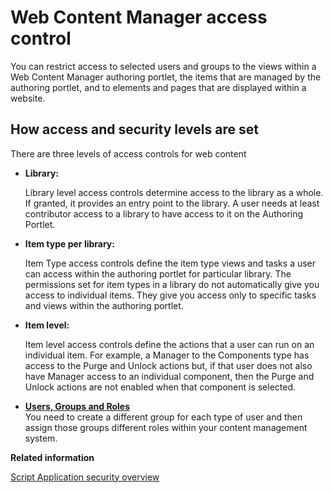 # Web Content Manager access control

You can restrict access to selected users and groups to the views within a Web Content Manager authoring portlet, the items that are managed by the authoring portlet, and to elements and pages that are displayed within a website.

## How access and security levels are set

There are three levels of access controls for web content

-   **Library:**

    Library level access controls determine access to the library as a whole. If granted, it provides an entry point to the library. A user needs at least contributor access to a library to have access to it on the Authoring Portlet.


-   **Item type per library:**

    Item Type access controls define the item type views and tasks a user can access within the authoring portlet for particular library. The permissions set for item types in a library do not automatically give you access to individual items. They give you access only to specific tasks and views within the authoring portlet.


-   **Item level:**

    Item level access controls define the actions that a user can run on an individual item. For example, a Manager to the Components type has access to the Purge and Unlock actions but, if that user does not also have Manager access to an individual component, then the Purge and Unlock actions are not enabled when that component is selected.


-   **[Users, Groups and Roles](../wcm/wcm_cms_access.md)**  
You need to create a different group for each type of user and then assign those groups different roles within your content management system.


**Related information**  


[Script Application security overview](../script-portlet/security.md)

